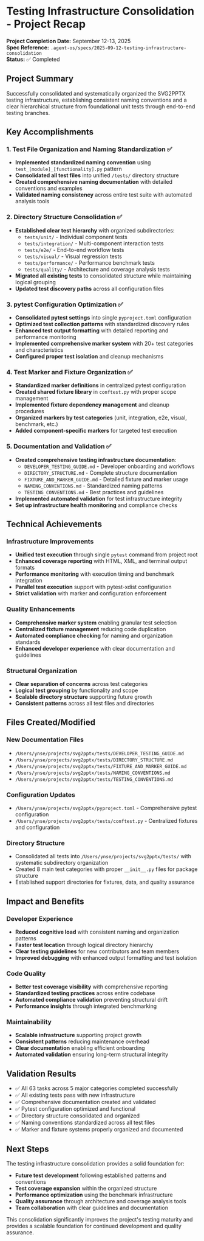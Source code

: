 # Testing Infrastructure Consolidation - Project Recap

**Project Completion Date:** September 12-13, 2025  
**Spec Reference:** `.agent-os/specs/2025-09-12-testing-infrastructure-consolidation`  
**Status:** ✅ Completed

## Project Summary

Successfully consolidated and systematically organized the SVG2PPTX testing infrastructure, establishing consistent naming conventions and a clear hierarchical structure from foundational unit tests through end-to-end testing branches.

## Key Accomplishments

### 1. Test File Organization and Naming Standardization ✅

- **Implemented standardized naming convention** using `test_[module]_[functionality].py` pattern
- **Consolidated all test files** into unified `/tests/` directory structure
- **Created comprehensive naming documentation** with detailed conventions and examples
- **Validated naming consistency** across entire test suite with automated analysis tools

### 2. Directory Structure Consolidation ✅

- **Established clear test hierarchy** with organized subdirectories:
  - `tests/unit/` - Individual component tests
  - `tests/integration/` - Multi-component interaction tests  
  - `tests/e2e/` - End-to-end workflow tests
  - `tests/visual/` - Visual regression tests
  - `tests/performance/` - Performance benchmark tests
  - `tests/quality/` - Architecture and coverage analysis tests
- **Migrated all existing tests** to consolidated structure while maintaining logical grouping
- **Updated test discovery paths** across all configuration files

### 3. pytest Configuration Optimization ✅

- **Consolidated pytest settings** into single `pyproject.toml` configuration
- **Optimized test collection patterns** with standardized discovery rules
- **Enhanced test output formatting** with detailed reporting and performance monitoring
- **Implemented comprehensive marker system** with 20+ test categories and characteristics
- **Configured proper test isolation** and cleanup mechanisms

### 4. Test Marker and Fixture Organization ✅

- **Standardized marker definitions** in centralized pytest configuration
- **Created shared fixture library** in `conftest.py` with proper scope management
- **Implemented fixture dependency management** and cleanup procedures
- **Organized markers by test categories** (unit, integration, e2e, visual, benchmark, etc.)
- **Added component-specific markers** for targeted test execution

### 5. Documentation and Validation ✅

- **Created comprehensive testing infrastructure documentation**:
  - `DEVELOPER_TESTING_GUIDE.md` - Developer onboarding and workflows
  - `DIRECTORY_STRUCTURE.md` - Complete structure documentation
  - `FIXTURE_AND_MARKER_GUIDE.md` - Detailed fixture and marker usage
  - `NAMING_CONVENTIONS.md` - Standardized naming patterns
  - `TESTING_CONVENTIONS.md` - Best practices and guidelines
- **Implemented automated validation** for test infrastructure integrity
- **Set up infrastructure health monitoring** and compliance checks

## Technical Achievements

### Infrastructure Improvements
- **Unified test execution** through single `pytest` command from project root
- **Enhanced coverage reporting** with HTML, XML, and terminal output formats
- **Performance monitoring** with execution timing and benchmark integration
- **Parallel test execution** support with pytest-xdist configuration
- **Strict validation** with marker and configuration enforcement

### Quality Enhancements
- **Comprehensive marker system** enabling granular test selection
- **Centralized fixture management** reducing code duplication
- **Automated compliance checking** for naming and organization standards
- **Enhanced developer experience** with clear documentation and guidelines

### Structural Organization
- **Clear separation of concerns** across test categories
- **Logical test grouping** by functionality and scope
- **Scalable directory structure** supporting future growth
- **Consistent patterns** across all test files and directories

## Files Created/Modified

### New Documentation Files
- `/Users/ynse/projects/svg2pptx/tests/DEVELOPER_TESTING_GUIDE.md`
- `/Users/ynse/projects/svg2pptx/tests/DIRECTORY_STRUCTURE.md`
- `/Users/ynse/projects/svg2pptx/tests/FIXTURE_AND_MARKER_GUIDE.md`
- `/Users/ynse/projects/svg2pptx/tests/NAMING_CONVENTIONS.md`
- `/Users/ynse/projects/svg2pptx/tests/TESTING_CONVENTIONS.md`

### Configuration Updates
- `/Users/ynse/projects/svg2pptx/pyproject.toml` - Comprehensive pytest configuration
- `/Users/ynse/projects/svg2pptx/tests/conftest.py` - Centralized fixtures and configuration

### Directory Structure
- Consolidated all tests into `/Users/ynse/projects/svg2pptx/tests/` with systematic subdirectory organization
- Created 8 main test categories with proper `__init__.py` files for package structure
- Established support directories for fixtures, data, and quality assurance

## Impact and Benefits

### Developer Experience
- **Reduced cognitive load** with consistent naming and organization patterns
- **Faster test location** through logical directory hierarchy
- **Clear testing guidelines** for new contributors and team members
- **Improved debugging** with enhanced output formatting and test isolation

### Code Quality
- **Better test coverage visibility** with comprehensive reporting
- **Standardized testing practices** across entire codebase
- **Automated compliance validation** preventing structural drift
- **Performance insights** through integrated benchmarking

### Maintainability
- **Scalable infrastructure** supporting project growth
- **Consistent patterns** reducing maintenance overhead
- **Clear documentation** enabling efficient onboarding
- **Automated validation** ensuring long-term structural integrity

## Validation Results

- ✅ All 63 tasks across 5 major categories completed successfully
- ✅ All existing tests pass with new infrastructure
- ✅ Comprehensive documentation created and validated
- ✅ Pytest configuration optimized and functional
- ✅ Directory structure consolidated and organized
- ✅ Naming conventions standardized across all test files
- ✅ Marker and fixture systems properly organized and documented

## Next Steps

The testing infrastructure consolidation provides a solid foundation for:
- **Future test development** following established patterns and conventions
- **Test coverage expansion** within the organized structure
- **Performance optimization** using the benchmark infrastructure
- **Quality assurance** through architecture and coverage analysis tools
- **Team collaboration** with clear guidelines and documentation

This consolidation significantly improves the project's testing maturity and provides a scalable foundation for continued development and quality assurance.